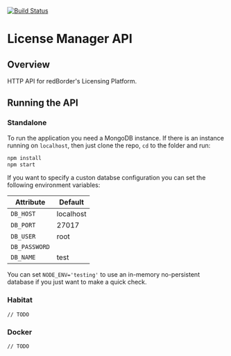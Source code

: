[![Build Status](https://travis-ci.org/redBorder/license-manager-api.svg?branch=master)](https://travis-ci.org/redBorder/license-manager-api)

# License Manager API

## Overview

HTTP API for redBorder's Licensing Platform.

## Running the API

### Standalone

To run the application you need a MongoDB instance. If there is an instance
running on `localhost`, then just clone the repo, `cd` to the folder and run:

```bash
npm install
npm start
```

If you want to specify a custon databse configuration you can set the following
environment variables:

| Attribute       | Default     |
|-----------------|-------------|
|`DB_HOST`        | localhost   |
|`DB_PORT`        | 27017       |
|`DB_USER`        | root        |
|`DB_PASSWORD`    |             |
|`DB_NAME`        | test        |

You can set `NODE_ENV='testing'` to use an in-memory no-persistent database if
you just want to make a quick check.


### Habitat

`// TODO`

### Docker

`// TODO`
